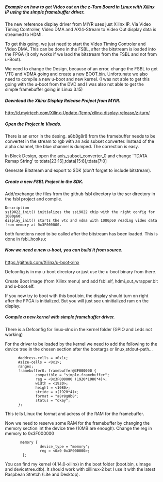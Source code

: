 ##### Example on how to get Video out on the z-Turn Board in Linux with Xilinx IP using the simple framebuffer driver.

The new reference display driver from MIYR uses just Xilinx IP. Via Video Timing Controller, Video DMA and AXI4-Stream to Video Out display data is streamed to HDMI.

To get this going, we just need to start the Video Timing Controler and Video DMA. This can be done in the FSBL, after the bitstream is loaded into the FPGA (it only works if we laod the bitstream from the FSBL and not from u-Boot).

We need to change the Design, because of an error, change the FSBL to get VTC and VDMA going and create a new BOOT.bin. Unfortunate we also need to compile a new u-boot and new kernel. (I was not able to get this going with the u-boot from the DVD and I was also not able to get the simple framebuffer going in Linux 3.15)

##### Download the Xilinx Display Release Project from MYIR.

http://d.myirtech.com/Xilinx-Update-Temp/xilinx-display-release/z-turn/

##### Open the Project in Vivado.
There is an error in the desing. a8b8g8r8 from the framebuffer needs to be convertet in the stream to rgb with an axis subset converter. Instead of the alpha channel, the blue channel is dumped. The correction is easy.

In Block Design, open the axis_subset_converter_0 and change 'TDATA Remap String' to tdata[23:16],tdata[15:8],tdata[7:0]

Generate Bitstream and export to SDK (don't forget to include bitstream).

##### Create a new FSBL Project in the SDK.

Add/exchange the files from the github fsbl directory to the scr directory in the fsbl project and compile.

	Description
	ssi9022_init() initializes the ssi9022 chip with the right config for 1080p60.
	display_init() starts the vtc and vdma with 1080p60 reading video data from memory at 0x3F000000.

both functions need to be called after the bitstream has been loaded. This is done in fsbl_hooks.c
  
##### Now we need a new u-boot, you can build it from source.
https://github.com/Xilinx/u-boot-xlnx

Defconfig is in my u-boot directory or just use the u-boot binary from there.

Create Boot Image (from Xilinx menu) and add fsbl.elf, hdmi_out_wrapper.bit and u-boot.elf.

If you now try to boot with this boot.bin, the display should turn on right after the FPGA is initialized.
But you will just see uninitialized ram on the display.

##### Compile a new kernel with simple framebuffer driver.

There is a Defconfig for linux-xlnx in the kernel folder (GPIO and Leds not working)

For the driver to be loaded by the kernel we need to add the following to the device tree in the chosen section after the bootargs or linux,stdout-path...

```
      #address-cells = <0x1>;
      #size-cells = <0x1>;
      ranges;
      framebuffer0: framebuffer@3F000000 {
              compatible = "simple-framebuffer";
              reg = <0x3F000000 (1920*1080*4)>;
              width = <1920>;
              height = <1080>;
              stride = <(1920*4)>;
              format = "a8r8g8b8";
              status = "okay";
      };
```
This tells Linux the format and adress of the RAM for the framebuffer.

Now we need to reserve some RAM for the framebuffer by changing the memory section int the device tree (10MB are enough).
Change the reg in memory to 0x3F000000
```
       memory {
                device_type = "memory";
                reg = <0x0 0x3F000000>;
        };
```

You can find my kernel (4.14.0-xilinx) in the boot folder (boot.bin, uImage and devicetree.dtb).
It should work with xillinux-2 but I use it with the latest Raspbean Stretch (Lite and Desktop).
  
